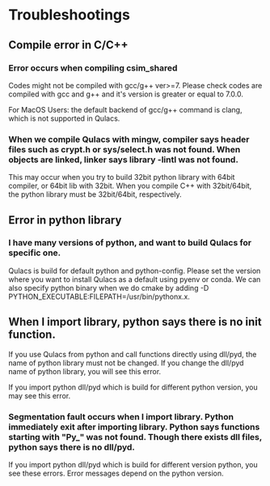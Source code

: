 

# Troubleshootings

## Compile error in C/C++

### Error occurs when compiling csim_shared
Codes might not be compiled with gcc/g++ ver>=7.
Please check codes are compiled with gcc and g++ and it's version is greater or equal to 7.0.0.

For MacOS Users: the default backend of gcc/g++ command is clang, which is not supported in Qulacs.

### When we compile Qulacs with mingw, compiler says header files such as crypt.h or sys/select.h was not found. When objects are linked, linker says library -lintl was not found.

This may occur when you try to build 32bit python library with 64bit compiler, or 64bit lib with 32bit.
When you compile C++ with 32bit/64bit, the python library must be 32bit/64bit, respectively.

## Error in python library

### I have many versions of python, and want to build Qulacs for specific one.

Qulacs is build for default python and python-config. Please set the version where you want to install Qulacs as a default using pyenv or conda.
We can also specify python binary when we do cmake by adding -D PYTHON_EXECUTABLE:FILEPATH=/usr/bin/pythonx.x.

## When I import library, python says there is no init function.
If you use Qulacs from python and call functions directly using dll/pyd, the name of python library must not be changed. 
If you change the dll/pyd name of python library, you will see this error.

If you import python dll/pyd which is build for different python version, you may see this error.

### Segmentation fault occurs when I import library. Python immediately exit after importing library. Python says functions starting with "Py_" was not found. Though there exists dll files, python says there is no dll/pyd. 

If you import python dll/pyd which is build for different version python, you see these errors.
Error messages depend on the python version.



